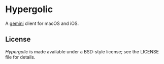 #  Hypergolic

A [gemini][1] client for macOS and iOS.

[1]: https://gemini.circumlunar.space

## License

_Hypergolic_ is made available under a BSD-style license; see the LICENSE file for details.
